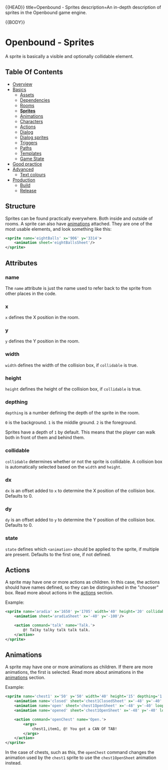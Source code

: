 {{HEAD}}
title=Openbound - Sprites
description=An in-depth description of sprites in the Openbound game engine.

{{BODY}}

# Openbound - Sprites

A sprite is basically a visible and optionally collidable element.

## Table Of Contents

-   [Overview](./openbound-overview)
-   [Basics](./openbound-basics)
    -   [Assets](./openbound-assets)
    -   [Dependencies](./openbound-dependencies)
    -   [Rooms](./openbound-rooms)
    -   [**Sprites**](./openbound-sprites)
    -   [Animations](./openbound-animations)
    -   [Characters](./openbound-characters)
    -   [Actions](./openbound-actions)
    -   [Dialog](./openbound-dialog)
    -   [Dialog sprites](./openbound-dialog-sprites)
    -   [Triggers](./openbound-triggers)
    -   [Paths](./openbound-paths)
    -   [Templates](./openbound-templates)
    -   [Game State](./openbound-gamestate)
-   [Good practice](./openbound-good-practice)
-   [Advanced](./openbound-advanced)
    -   [Text colours](./openbound-text-colours)
-   [Production](./openbound-production)
    -   [Build](./openbound-build)
    -   [Release](openbound-release)

## Structure

Sprites can be found practically everywhere. Both inside and outside of rooms. A sprite can also have [animations](#animations) attached. They are one of the most usable elements, and look something like this:

```xml
<sprite name='eightBalls' x='906' y='3314'>
    <animation sheet='eightBallsSheet'/>
</sprite>
```

## Attributes

### name

The `name` attribute is just the name used to refer back to the sprite from other places in the code.

### x

`x` defines the X position in the room.

### y

`y` defines the Y position in the room.

### width

`width` defines the width of the collision box, if `collidable` is true.

### height

`height` defines the height of the collision box, if `collidable` is true.

### depthing

`depthing` is a number defining the depth of the sprite in the room.

`0` is the background.
`1` is the middle ground.
`2` is the foreground.

Sprites have a depth of `1` by default. This means that the player can walk both in front of them and behind them.

### collidable

`collidable` determines whether or not the sprite is collidable. A collision box is automatically selected based on the `width` and `height`.

### dx

`dx` is an offset added to `x` to determine the X position of the collision box. Defaults to 0.

### dy

`dy` is an offset added to `y` to determine the Y position of the collision box. Defaults to 0.

### state

`state` defines which `<animation>` should be applied to the sprite, if multiple are present. Defaults to the first one, if not defined.

## Actions

A sprite may have one or more actions as children. In this case, the actions should have names defined, so they can be distinguished in the "chooser" box.
Read more about actions in the [actions](/openbound-actions) section.

Example:

```xml
<sprite name='aradia' x='1650' y='1705' width='40' height='20' collidable='true'>
    <animation sheet='aradiaSheet' x='-40' y='-100'/>

    <action command='talk' name='Talk.'>
        @! Talky talky talk talk talk.
    </action>
</sprite>
```

## Animations

A sprite may have one or more animations as children. If there are more animations, the first is selected.
Read more about animations in the [animations](/openbound-animations) section.

Example:

```xml
<sprite name='chest1' x='50' y='50' width='40' height='15' depthing='1' collidable='true'>
    <animation name='closed' sheet='chest1ClosedSheet' x='-48' y='-40' />
    <animation name='open' sheet='chest1OpenSheet' x='-48' y='-40' loopNum='0' followUp='opened'/>
    <animation name='opened' sheet='chest1OpenSheet' x='-48' y='-40' loopNum='0'/>

    <action command='openChest' name='Open.'>
        <args>
            chest1,item1, @! You got a CAN OF TAB!
        </args>
    </action>
</sprite>
```

In the case of chests, such as this, the `openChest` command changes the animation used by the `chest1` sprite to use the `chest1OpenSheet` animation instead.
